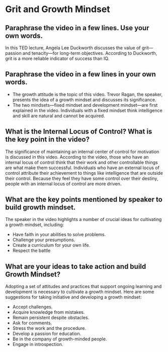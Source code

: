 # Grit and Growth Mindset

## Paraphrase the video in a few lines. Use your own words.
In this TED lecture, Angela Lee Duckworth discusses the value of grit—passion and tenacity—for long-term objectives. According to Duckworth, grit is a more reliable indicator of success than IQ.

## Paraphrase the video in a few lines in your own words.
- The growth attitude is the topic of this video. Trevor Ragan, the speaker, presents the idea of a growth mindset and discusses its significance.
- The two mindsets—fixed mindset and development mindset—are first explained in the video. Individuals with a fixed mindset think intelligence and skill are natural and cannot be acquired.

## What is the Internal Locus of Control? What is the key point in the video?
The significance of maintaining an internal center of control for motivation is discussed in this video.
According to the video, those who have an internal locus of control think that their work and other controllable things are what make them successful. Individuals who have an external locus of control attribute their achievement to things like intelligence that are outside their control. Because they feel they have some control over their destiny, people with an internal locus of control are more driven.

## What are the key points mentioned by speaker to build growth mindset.
The speaker in the video highlights a number of crucial ideas for cultivating a growth mindset, including:

- Have faith in your abilities to solve problems.
- Challenge your presumptions.
- Create a curriculum for your own life.
- Respect the battle

## What are your ideas to take action and build Growth Mindset?
Adopting a set of attitudes and practices that support ongoing learning and development is necessary to cultivate a growth mindset. Here are some suggestions for taking initiative and developing a growth mindset:

- Accept challenges.
- Acquire knowledge from mistakes.
- Remain persistent despite obstacles.
- Ask for comments.
- Stress the work and the procedure.
- Develop a passion for education.
- Be in the company of growth-minded people.
- Engage in introspection.
